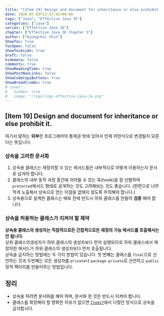 ```yaml
---
title: "[Item 19] Design and document for inheritance or else prohibit it"
date: 2020-07-03T13:57:41+09:00
tags: ["Java", "Effective Java 3E"]
categories: ["java"]
series: ["Effective Java 3E"]
chapter: ["Effective Java 3E Chapter 3"]
author: ["Kyungchul Shin"]
ShowToc: true
TocOpen: false
ShowTocAside: true
draft: false
hidemeta: false
comments: true
ShowReadingTime: true
ShowPostNavLinks: false
ShowCodeCopyButtons: true
ShowBreadCrumbs: true
# cover:
#   hidden: true
#   image: "/logo/logo-effective-java-3e.png"
---
```

## [Item 19] Design and document for inheritance or else prohibit it.

여기서 말하는 **외부**란 프로그래머의 통제권 밖에 있어서 언제 어떤식으로 변경될지 모른다는 뜻입니다.
### **상속을 고려한 문서화**
1. 상속용 클래스는 재정의할 수 있는 메서드들은 내부적으로 어떻게 이용하는지 문서로 남겨야 합니다.
2. 클래스의 내부 동작 과정 중간에 끼어들 수 있는 훅(hook)을 잘 선별하여 `protected`메서드 형태로 공개하는 것도 고려해보는 것도 좋습니다. (한편으로 너무 적게 노출해서 상속으로 얻는 이점을 없애지 않도록 주의해야 합니다.)
3. 상속용으로 설계한 클래스는 배포 전에 반드시 하위 클래스를 만들어 **검증** 해야 합니다.

### 상속을 허용하는 클래스가 지켜야 할 제약

**상속용 클래스의 생성자는 직접적으로든 간접적으로든 재정의 가능 메서드를 호출해서는 안 됩니다**.   
상위 클래스의생성자가 하위 클래스의 생성자보다 먼저 실행되므로 하위 클래스에서 재정의한 메서드가 하위 클래스의 생성자보다 먼저 호출됩니다.   
상속을 금지하는 방법에는 두 가지 방법이 있습니다. 첫 번째는 클래스를 `final`으로 선언하는 것과 두번째는 모든 생성자를 `private`나 `package-private`로 선언하고 `public` 정적 팩터리를 만들어주는 방법입니다.


## 정리
- 상속을 하려면 문서화를 해야 하며, 문서화 한 것은 반드시 지켜야 합니다.
- 클래스를 확장해야 할 명확한 이유가 없으면 [`Item17`](/posts/effective-java-3e/chapter-03/item17/)에서 다뤘던 방식으로 상속을 금지합시다.

